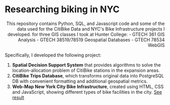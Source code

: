 # Researching biking in NYC
<p align="right">
This repository contains Python, SQL, and Javascript code and some of the data used for the CitiBike Data and NYC's Bike Infrastructure projects I developed.
for three GIS classes I took at Hunter College:
- GTECH 361 GIS Analysis
- GTECH 38519/78519 Geospatial Databases
- GTECH 78534 WebGIS

Specifically, I developed the following project: 

1. **Spatial Decision Support System** that provides algorithms to solve the location-allocation problem of CitiBike stations in the expansion areas.
2. **CitiBike Trips Database**, which transforms original data into PostgreSQL DB with convenient formatting and additional geospatial metrics.
3. **Web-Map New York City Bike Infrastructure**, created using HTML, CSS and JavaScript, showing different types of bike facilities in the city. [See result](https://temapankin.github.io/CitiBikeProjects/)
</p>
